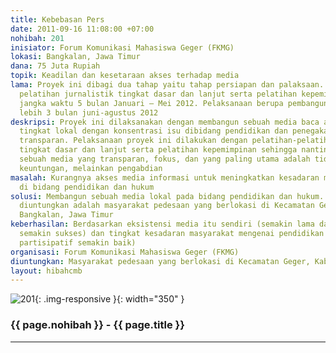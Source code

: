```yaml
---
title: Kebebasan Pers
date: 2011-09-16 11:08:00 +07:00
nohibah: 201
inisiator: Forum Komunikasi Mahasiswa Geger (FKMG)
lokasi: Bangkalan, Jawa Timur
dana: 75 Juta Rupiah
topik: Keadilan dan kesetaraan akses terhadap media
lama: Proyek ini dibagi dua tahap yaitu tahap persiapan dan palaksaan. Persiapan meliputi
  pelatihan jurnalistik tingkat dasar dan lanjut serta pelatihan kepemimpinan dengan
  jangka waktu 5 bulan Januari – Mei 2012. Pelaksanaan berupa pembangunan media kurang
  lebih 3 bulan juni-agustus 2012
deskripsi: Proyek ini dilaksanakan dengan membangun sebuah media baca atau pemberitaan
  tingkat lokal dengan konsentrasi isu dibidang pendidikan dan penegakan hukum yang
  transparan. Pelaksanaan proyek ini dilakukan dengan pelatihan-pelatihan jurnalistik
  tingkat dasar dan lanjut serta pelatihan kepemimpinan sehingga nantinya akan terbangun
  sebuah media yang transparan, fokus, dan yang paling utama adalah tidak bermotif
  keuntungan, melainkan pengabdian
masalah: Kurangnya akses media informasi untuk meningkatkan kesadaran masyarakat pedesaan
  di bidang pendidikan dan hukum
solusi: Membangun sebuah media lokal pada bidang pendidikan dan hukum. Pihak yang
  diuntungkan adalah masyarakat pedesaan yang berlokasi di Kecamatan Geger, Kabupaten
  Bangkalan, Jawa Timur
keberhasilan: Berdasarkan eksistensi media itu sendiri (semakin lama dan fokus adalah
  semakin sukses) dan tingkat kesadaran masyarakat mengenai pendidikan dan hukum (semakin
  partisipatif semakin baik)
organisasi: Forum Komunikasi Mahasiswa Geger (FKMG)
diuntungkan: Masyarakat pedesaan yang berlokasi di Kecamatan Geger, Kabupaten Bangkalan, Jawa Timur
layout: hibahcmb
---
```


![201](/static/img/hibahcmb/201.png){: .img-responsive }{: width="350" }

### {{ page.nohibah }} - {{ page.title }}

---

